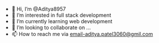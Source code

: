 - 👋 Hi, I’m @Aditya8957
- 👀 I’m interested in full stack development
- 🌱 I’m currently learning web development
- 💞️ I’m looking to collaborate on ...
- 📫 How to reach me via email-aditya.patel3060@gmil.com

<!---
Aditya8957/Aditya8957 is a ✨ special ✨ repository because its `README.md` (this file) appears on your GitHub profile.
You can click the Preview link to take a look at your changes.
--->

